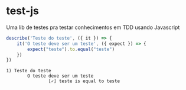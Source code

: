 # test-js
Uma lib de testes pra testar conhecimentos em TDD usando Javascript

```javascript
describe('Teste do teste', ({ it }) => {
	it('O teste deve ser um teste', ({ expect }) => {
		expect("teste").to.equal("teste")
	})
})
```

```text
1) Teste do teste
        O teste deve ser um teste
                [✓] teste is equal to teste
```
